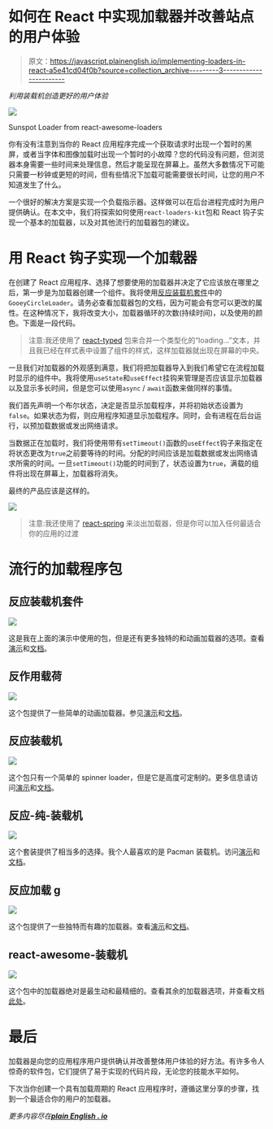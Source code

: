 # 如何在 React 中实现加载器并改善站点的用户体验

> 原文：<https://javascript.plainenglish.io/implementing-loaders-in-react-a5e41cd04f0b?source=collection_archive---------3----------------------->

*利用装载机创造更好的用户体验*

![](img/0b6c23bd941e363ea434b0387e9c5110.png)

Sunspot Loader from react-awesome-loaders

你有没有注意到当你的 React 应用程序完成一个获取请求时出现一个暂时的黑屏，或者当字体和图像加载时出现一个暂时的小故障？您的代码没有问题，但浏览器本身需要一些时间来处理信息，然后才能呈现在屏幕上。虽然大多数情况下可能只需要一秒钟或更短的时间，但有些情况下加载可能需要很长时间，让您的用户不知道发生了什么。

一个很好的解决方案是实现一个负载指示器。这样做可以在后台进程完成时为用户提供确认。在本文中，我们将探索如何使用`react-loaders-kit`包和 React 钩子实现一个基本的加载器，以及对其他流行的加载器包的建议。

# 用 React 钩子实现一个加载器

在创建了 React 应用程序、选择了想要使用的加载器并决定了它应该放在哪里之后，第一步是为加载器创建一个组件。我将使用[反应装载机套件](https://seimodei.github.io/react-loaders-kit-examples/)中的`GooeyCircleLoader`。请务必查看加载器包的文档，因为可能会有您可以更改的属性。在这种情况下，我将改变大小，加载器循环的次数(持续时间)，以及使用的颜色。下面是一段代码。

> 注意:我还使用了 [react-typed](https://www.npmjs.com/package/react-typed) 包来合并一个类型化的“loading…”文本，并且我已经在样式表中设置了组件的样式，这样加载器就出现在屏幕的中央。

一旦我们对加载器的外观感到满意，我们将把加载器导入到我们希望它在流程加载时显示的组件中。我将使用`useState`和`useEffect`挂钩来管理是否应该显示加载器以及显示多长时间，但是您可以使用`async` / `await`函数来做同样的事情。

我们首先声明一个布尔状态，决定是否显示加载程序，并将初始状态设置为`false`。如果状态为假，则应用程序知道显示加载程序。同时，会有进程在后台运行，以预加载数据或发出网络请求。

当数据正在加载时，我们将使用带有`setTimeout()`函数的`useEffect`钩子来指定在将状态更改为`true`之前要等待的时间。分配的时间应该是加载数据或发出网络请求所需的时间。一旦`setTimeout()`功能的时间到了，状态设置为`true`，满载的组件将出现在屏幕上，加载器将消失。

最终的产品应该是这样的。

![](img/8e2078aee6911e5e06f3cef3dafb33ef.png)

> 注意:我还使用了 [react-spring](https://react-spring.io/) 来淡出加载器，但是你可以加入任何最适合你的应用的过渡

# 流行的加载程序包

## 反应装载机套件

![](img/4999b69f18ef903896478a9060d4dd10.png)

这是我在上面的演示中使用的包，但是还有更多独特的和动画加载器的选项。查看[演示](https://seimodei.github.io/react-loaders-kit-examples/)和[文档](https://github.com/Seimodei/react-loaders-kit)。

## 反作用载荷

![](img/4d6a9c3f3e12fa9078e6b5887ba04182.png)

这个包提供了一些简单的动画加载器。参见[演示](https://agneym.github.io/react-loading/)和[文档](https://github.com/agneym/react-loading)。

## 反应装载机

![](img/187eac8881319d88857131972c931ad1.png)

这个包只有一个简单的 spinner loader，但是它是高度可定制的。更多信息请访问[演示](https://codesandbox.io/s/optimistic-hooks-4ihxj?fontsize=14)和[文档](https://www.npmjs.com/package/react-loader)。

## 反应-纯-装载机

![](img/3060f7f619cd7ffdffd80b034bca4a03.png)

这个套装提供了相当多的选择。我个人最喜欢的是 Pacman 装载机。访问[演示](https://reactpureloaders.io/story/?path=/story/ball-loaders--beat)和[文档](https://reactpureloaders.io/)。

## 反应加载 g

![](img/5cb2ca64c0dbe467019a40f751f6b61f.png)

这个包提供了一些独特而有趣的加载器。查看[演示](http://139.196.82.33:8080/iframe.html?id=demo--demo)和[文档](https://github.com/Summer-andy/react-loading)。

## react-awesome-装载机

![](img/0224e114d9915977e61ee12d56cb2998.png)

这个包中的加载器绝对是最生动和最精细的。查看其余的加载器选项，并查看文档[此处](https://awesome-loaders.netlify.app/docs/getting-started/)。

# 最后

加载器是向您的应用程序用户提供确认并改善整体用户体验的好方法。有许多令人惊奇的软件包，它们提供了易于实现的代码片段，无论您的技能水平如何。

下次当你创建一个具有加载周期的 React 应用程序时，遵循这里分享的步骤，找到一个最适合你的用户的加载器。

*更多内容尽在*[***plain English . io***](http://plainenglish.io/)